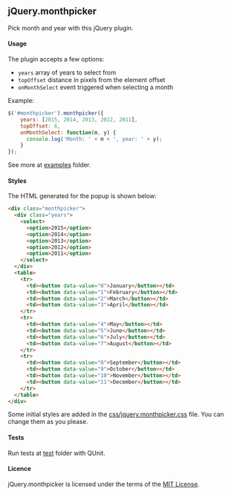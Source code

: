 jQuery.monthpicker
------------------

Pick month and year with this jQuery plugin.

#### Usage

The plugin accepts a few options:

* `years` array of years to select from
* `topOffset` distance in pixels from the element offset
* `onMonthSelect` event triggered when selecting a month

Example:

```js
$('#monthpicker').monthpicker({
    years: [2015, 2014, 2013, 2012, 2011],
    topOffset: 6,
    onMonthSelect: function(m, y) {
      console.log('Month: ' + m + ', year: ' + y);
    }
});
```

See more at [examples](https://github.com/lugolabs/monthpicker/tree/master/examples) folder.

#### Styles

The HTML generated for the popup is shown below:

```html
<div class="monthpicker">
  <div class="years">
    <select>
      <option>2015</option>
      <option>2014</option>
      <option>2013</option>
      <option>2012</option>
      <option>2011</option>
    </select>
  </div>
  <table>
    <tr>
      <td><button data-value="0">January</button></td>
      <td><button data-value="1">February</button></td>
      <td><button data-value="2">March</button></td>
      <td><button data-value="3">April</button></td>
    </tr>
    <tr>
      <td><button data-value="4">May</button></td>
      <td><button data-value="5">June</button></td>
      <td><button data-value="6">July</button></td>
      <td><button data-value="7">August</button></td>
    </tr>
    <tr>
      <td><button data-value="8">September</button></td>
      <td><button data-value="9">October</button></td>
      <td><button data-value="10">November</button></td>
      <td><button data-value="11">December</button></td>
    </tr>
  </table>
</div>
```

Some initial styles are added in the [css/jquery.monthpicker.css](https://github.com/lugolabs/monthpicker/blob/master/css/jquery.monthpicker.css) file. You can change them as you please.

#### Tests

Run tests at [test](https://github.com/lugolabs/monthpicker/tree/master/test) folder with QUnit.

#### Licence

jQuery.monthpicker is licensed under the terms of the [MIT License](https://github.com/lugolabs/monthpicker/blob/master/MIT-LICENSE).
